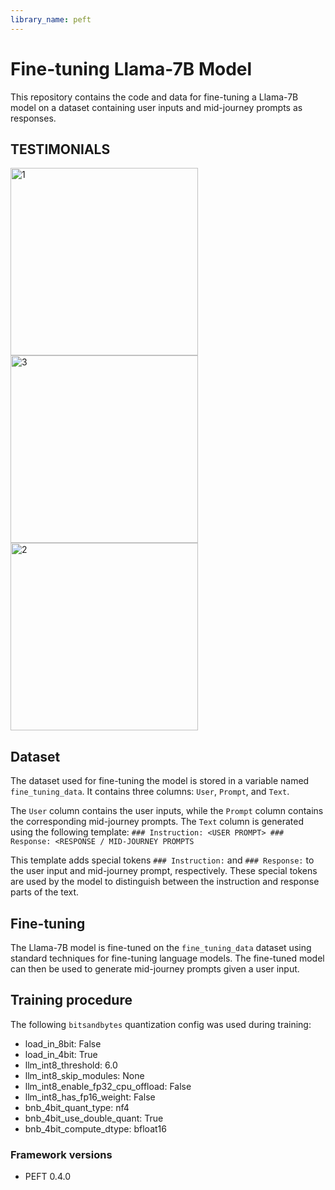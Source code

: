 ```yaml
---
library_name: peft
---
```


# Fine-tuning Llama-7B Model

This repository contains the code and data for fine-tuning a Llama-7B model on a dataset containing user inputs and mid-journey prompts as responses.

## TESTIMONIALS
<img src="https://github.com/Naveen-Reddy55/Fine-Tuning-Fine-Tuning-Llama-2-7B-for-creating-midjourney-prompt/assets/71924097/0ac7607f-b097-420e-a3a7-5fbd015bafc6" alt="1" width="300"/>

<img src="https://github.com/Naveen-Reddy55/Fine-Tuning-Fine-Tuning-Llama-2-7B-for-creating-midjourney-prompt/assets/71924097/3b232be3-842b-4430-ab20-a510c53d582e" alt="3" width="300"/>

<img src="https://github.com/Naveen-Reddy55/Fine-Tuning-Fine-Tuning-Llama-2-7B-for-creating-midjourney-prompt/assets/71924097/fd201b68-9e7f-43bf-a4dc-edd4ffec91fd" alt="2" width="300"/>

## Dataset

The dataset used for fine-tuning the model is stored in a variable named `fine_tuning_data`. It contains three columns: `User`, `Prompt`, and `Text`.

The `User` column contains the user inputs, while the `Prompt` column contains the corresponding mid-journey prompts. The `Text` column is generated using the following template: `### Instruction: <USER PROMPT> ### Response: <RESPONSE / MID-JOURNEY PROMPTS `

This template adds special tokens `### Instruction:` and `### Response:` to the user input and mid-journey prompt, respectively. These special tokens are used by the model to distinguish between the instruction and response parts of the text.

## Fine-tuning

The Llama-7B model is fine-tuned on the `fine_tuning_data` dataset using standard techniques for fine-tuning language models. The fine-tuned model can then be used to generate mid-journey prompts given a user input.
## Training procedure


The following `bitsandbytes` quantization config was used during training:
- load_in_8bit: False
- load_in_4bit: True
- llm_int8_threshold: 6.0
- llm_int8_skip_modules: None
- llm_int8_enable_fp32_cpu_offload: False
- llm_int8_has_fp16_weight: False
- bnb_4bit_quant_type: nf4
- bnb_4bit_use_double_quant: True
- bnb_4bit_compute_dtype: bfloat16
### Framework versions


- PEFT 0.4.0
